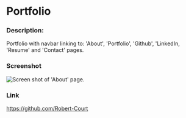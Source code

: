 # Portfolio
### Description:

Portfolio with navbar linking to: 'About', 'Portfolio', 'Github', 'LinkedIn, 'Resume' and 'Contact' pages.


### Screenshot

![Screen shot of 'About' page.](assets/imageAbout.png)


### Link

https://github.com/Robert-Court